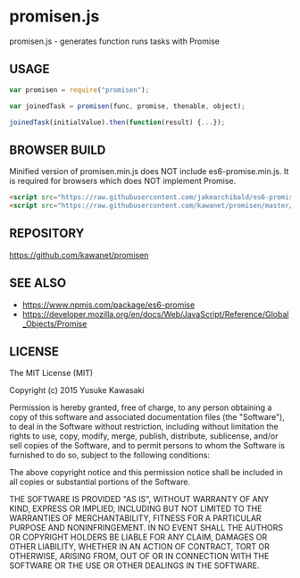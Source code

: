 # promisen.js

promisen.js - generates function runs tasks with Promise

## USAGE

```js
var promisen = require("promisen");

var joinedTask = promisen(func, promise, thenable, object);

joinedTask(initialValue).then(function(result) {...});
```

## BROWSER BUILD

Minified version of promisen.min.js does NOT include es6-promise.min.js.
It is required for browsers which does NOT implement Promise. 

```html
<script src="https://raw.githubusercontent.com/jakearchibald/es6-promise/master/dist/es6-promise.min.js"></script>
<script src="https://raw.githubusercontent.com/kawanet/promisen/master/dist/promisen.min.js"></script>
```

## REPOSITORY

https://github.com/kawanet/promisen

## SEE ALSO

- https://www.npmjs.com/package/es6-promise
- https://developer.mozilla.org/en/docs/Web/JavaScript/Reference/Global_Objects/Promise

## LICENSE

The MIT License (MIT)

Copyright (c) 2015 Yusuke Kawasaki

Permission is hereby granted, free of charge, to any person obtaining a copy
of this software and associated documentation files (the "Software"), to deal
in the Software without restriction, including without limitation the rights
to use, copy, modify, merge, publish, distribute, sublicense, and/or sell
copies of the Software, and to permit persons to whom the Software is
furnished to do so, subject to the following conditions:

The above copyright notice and this permission notice shall be included in all
copies or substantial portions of the Software.

THE SOFTWARE IS PROVIDED "AS IS", WITHOUT WARRANTY OF ANY KIND, EXPRESS OR
IMPLIED, INCLUDING BUT NOT LIMITED TO THE WARRANTIES OF MERCHANTABILITY,
FITNESS FOR A PARTICULAR PURPOSE AND NONINFRINGEMENT. IN NO EVENT SHALL THE
AUTHORS OR COPYRIGHT HOLDERS BE LIABLE FOR ANY CLAIM, DAMAGES OR OTHER
LIABILITY, WHETHER IN AN ACTION OF CONTRACT, TORT OR OTHERWISE, ARISING FROM,
OUT OF OR IN CONNECTION WITH THE SOFTWARE OR THE USE OR OTHER DEALINGS IN THE
SOFTWARE.
